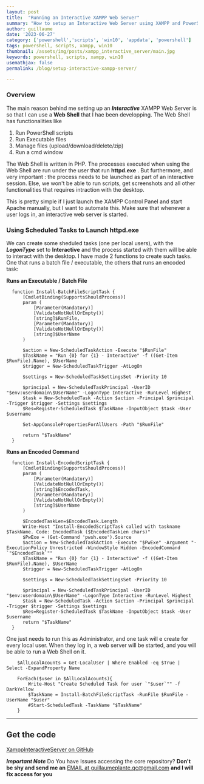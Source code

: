 ```yaml
---
layout: post
title:  "Running an Interactive XAMPP Web Server"
summary: "How to setup an Interactive Web Server using XAMPP and PowerShell"
author: guillaume
date: '2023-06-27'
category: ['powershell','scripts', 'win10', 'appdata', 'powershell']
tags: powershell, scripts, xampp, win10
thumbnail: /assets/img/posts/xampp_interactive_server/main.jpg
keywords: powershell, scripts, xampp, win10
usemathjax: false
permalink: /blog/setup-interactive-xampp-server/

---
```


### Overview 

The main reason behind me setting up an ***Interactive*** XAMPP Web Server is so that I can use a **Web Shell** that I hae been developping. The Web Shell has functionalities like

1) Run PowerShell scripts
2) Run Executable files
3) Manage files (upload/download/delete/zip)
4) Run a cmd window

The Web Shell is written in PHP. The processes executed when using the Web Shell are run under the user that run **httpd.exe** . But furthermore, and very important : the process needs to be launched as part of an interactive session. Else, we won't be able to run scripts, get screenshots and all other functionalities that requires intraction with the desktop.

This is pretty simple if I just launch the XAMPP Control Panel and start Apache manually, but I want to automate this. Make sure that whenever a user logs in, an interactive web server is started.


### Using Scheduled Tasks to Launch httpd.exe

We can create some sheduled tasks (one per local users), with the ***LogonType*** set to **Interactive** and the process started with them will be able to interact with the desktop.
I have made 2 functions to create such tasks. One that runs a batch file / executable, the others that runs an encoded task:

**Runs an Executable / Batch File**

```
  function Install-BatchFileScriptTask {
      [CmdletBinding(SupportsShouldProcess)]
      param (
          [Parameter(Mandatory)]
          [ValidateNotNullOrEmpty()]
          [string]$RunFile,
          [Parameter(Mandatory)]
          [ValidateNotNullOrEmpty()]
          [string]$UserName
      )

      $action = New-ScheduledTaskAction -Execute "$RunFile"
      $TaskName = "Run {0} for {1} - Interactive" -f ((Get-Item $RunFile).Name), $UserName
      $trigger = New-ScheduledTaskTrigger -AtLogOn
      
      $settings = New-ScheduledTaskSettingsSet -Priority 10
      
      $principal = New-ScheduledTaskPrincipal -UserID "$env:userdomain\$UserName" -LogonType Interactive -RunLevel Highest
      $task = New-ScheduledTask -Action $action -Principal $principal -Trigger $trigger -Settings $settings
      $Res=Register-ScheduledTask $TaskName -InputObject $task -User $username 

      Set-AppConsolePropertiesForAllUsers -Path "$RunFile"

      return "$TaskName"
  }
```

**Runs an Encoded Command**

```
  function Install-EncodedScriptTask {
      [CmdletBinding(SupportsShouldProcess)]
      param (
          [Parameter(Mandatory)]
          [ValidateNotNullOrEmpty()]
          [string]$EncodedTask,
          [Parameter(Mandatory)]
          [ValidateNotNullOrEmpty()]
          [string]$UserName
      )

      $EncodedTaskLen=$EncodedTask.Length
      Write-Host "Install-EncodedScriptTask called with taskname $TaskName. Code: EncodedTask ($EncodedTaskLen chars)"
      $PwExe = (Get-Command 'pwsh.exe').Source
      $action = New-ScheduledTaskAction -Execute "$PwExe" -Argument "-ExecutionPolicy Unrestricted -WindowStyle Hidden -EncodedCommand `"$EncodedTask`""
      $TaskName = "Run {0} for {1} - Interactive" -f ((Get-Item $RunFile).Name), $UserName
      $trigger = New-ScheduledTaskTrigger -AtLogOn
      
      $settings = New-ScheduledTaskSettingsSet -Priority 10
      
      $principal = New-ScheduledTaskPrincipal -UserID "$env:userdomain\$UserName" -LogonType Interactive -RunLevel Highest
      $task = New-ScheduledTask -Action $action -Principal $principal -Trigger $trigger -Settings $settings
      $Res=Register-ScheduledTask $TaskName -InputObject $task -User $username 
      return "$TaskName"
  }

```

One just needs to run this as Administrator, and one task will e create for every local user. When they log in, a web server will be started, and you will be able to run a Web Shell on it.

```
    $AllLocalAcounts = Get-LocalUser | Where Enabled -eq $True | Select -ExpandProperty Name

    ForEach($user in $AllLocalAcounts){
        Write-Host "Create Scheduled Task for user `"$user`"" -f DarkYellow
        $TaskName = Install-BatchFileScriptTask -RunFile $RunFile -UserName "$user"
        #Start-ScheduledTask -TaskName "$TaskName"
    }
```

---------------------------------------------------------------------------------------------------------


## Get the code 

[XamppInteractiveServer on GitHub](https://github.com/arsscriptum/PowerShell.Public.Sandbox/tree/master/XamppInteractiveServer)

***Important Note*** Do You have Issues accessing the core repository? **Don't be shy and send me an** [EMAIL at guillaumeplante.qc@gmail.com](mailto:guillaumeplante.qc@gmail.com) **and I will fix access for you**
